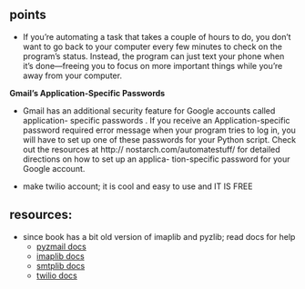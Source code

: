 ## points
- If you’re automating
a task that takes a couple of hours to do, you don’t want to go back to your
computer every few minutes to check on the program’s status. Instead, the
program can just text your phone when it’s done—freeing you to focus on
more important things while you’re away from your computer.

**Gmail’s Application-Specific Passwords**

- Gmail has an additional security feature for Google accounts called application-
specific passwords . If you receive an Application-specific password required
error message when your program tries to log in, you will have to set up one
of these passwords for your Python script. Check out the resources at http://­
nostarch.com/automatestuff/ for detailed directions on how to set up an applica-
tion-specific password for your Google account.

- make twilio account; it is cool and easy to use and IT IS FREE

## resources:
- since book has a bit old version of imaplib and pyzlib; read docs for help
    - [pyzmail docs](http://www.magiksys.net/pyzmail/)
    - [imaplib docs](https://docs.python.org/3/library/imaplib.html#imap4-objects)
    - [smtplib docs](https://docs.python.org/3/library/smtplib.html)
    - [twilio docs](https://www.twilio.com/docs/libraries/python)
